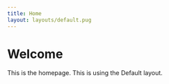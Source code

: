 ```yaml
---
title: Home
layout: layouts/default.pug
---
```

# Welcome

This is the homepage. This is using the Default layout.
